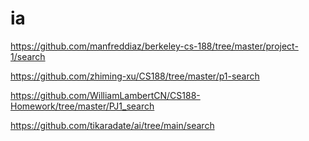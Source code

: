 # ia

https://github.com/manfreddiaz/berkeley-cs-188/tree/master/project-1/search

https://github.com/zhiming-xu/CS188/tree/master/p1-search

https://github.com/WilliamLambertCN/CS188-Homework/tree/master/PJ1_search

https://github.com/tikaradate/ai/tree/main/search

